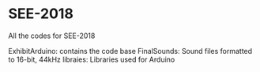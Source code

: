 # SEE-2018
All the codes for SEE-2018

ExhibitArduino: contains the code base
FinalSounds: Sound files formatted to 16-bit, 44kHz
libraies: Libraries used for Arduino
